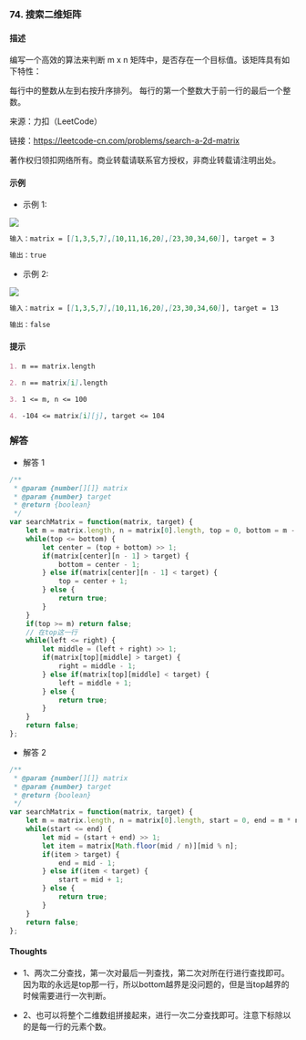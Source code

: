 ### 74. 搜索二维矩阵

#### 描述

编写一个高效的算法来判断 m x n 矩阵中，是否存在一个目标值。该矩阵具有如下特性：

每行中的整数从左到右按升序排列。
每行的第一个整数大于前一行的最后一个整数。

来源：力扣（LeetCode）

链接：https://leetcode-cn.com/problems/search-a-2d-matrix

著作权归领扣网络所有。商业转载请联系官方授权，非商业转载请注明出处。

#### 示例

+ 示例 1:

![](https://assets.leetcode.com/uploads/2020/10/05/mat.jpg)
```md
输入：matrix = [[1,3,5,7],[10,11,16,20],[23,30,34,60]], target = 3

输出：true
```
+ 示例 2:

![](https://assets.leetcode-cn.com/aliyun-lc-upload/uploads/2020/11/25/mat2.jpg)
```md
输入：matrix = [[1,3,5,7],[10,11,16,20],[23,30,34,60]], target = 13

输出：false
```


#### 提示
```md
1. m == matrix.length

2. n == matrix[i].length

3. 1 <= m, n <= 100

4. -104 <= matrix[i][j], target <= 104
```

### 解答

+ 解答 1
```js
/**
 * @param {number[][]} matrix
 * @param {number} target
 * @return {boolean}
 */
var searchMatrix = function(matrix, target) {
    let m = matrix.length, n = matrix[0].length, top = 0, bottom = m - 1, left = 0, right = n - 1;
    while(top <= bottom) {
        let center = (top + bottom) >> 1;
        if(matrix[center][n - 1] > target) {
            bottom = center - 1;
        } else if(matrix[center][n - 1] < target) {
            top = center + 1;
        } else {
            return true;
        }
    }
    if(top >= m) return false; 
    // 在top这一行
    while(left <= right) {
        let middle = (left + right) >> 1;
        if(matrix[top][middle] > target) {
            right = middle - 1;
        } else if(matrix[top][middle] < target) {
            left = middle + 1;
        } else {
            return true;
        }
    }
    return false;
};
```

+ 解答 2
```js
/**
 * @param {number[][]} matrix
 * @param {number} target
 * @return {boolean}
 */
var searchMatrix = function(matrix, target) {
    let m = matrix.length, n = matrix[0].length, start = 0, end = m * n - 1;
    while(start <= end) {
        let mid = (start + end) >> 1;
        let item = matrix[Math.floor(mid / n)][mid % n];
        if(item > target) {
            end = mid - 1;
        } else if(item < target) {
            start = mid + 1;
        } else {
            return true;
        }
    }
    return false;
};
```

#### Thoughts

+ 1、两次二分查找，第一次对最后一列查找，第二次对所在行进行查找即可。因为取的永远是top那一行，所以bottom越界是没问题的，但是当top越界的时候需要进行一次判断。

+ 2、也可以将整个二维数组拼接起来，进行一次二分查找即可。注意下标除以的是每一行的元素个数。